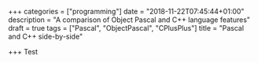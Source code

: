 +++
categories = ["programming"]
date = "2018-11-22T07:45:44+01:00"
description = "A comparison of Object Pascal and C++ language features"
draft = true
tags = ["Pascal", "ObjectPascal", "CPlusPlus"]
title = "Pascal and C++ side-by-side"

+++
Test